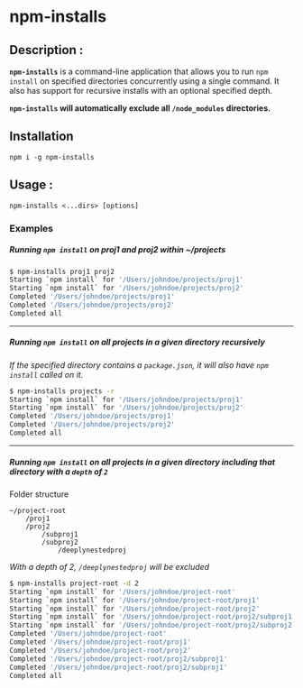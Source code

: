 # npm-installs

## Description :
**`npm-installs`** is a command-line application that allows you to run `npm install` on specified directories concurrently using a single command. It also has support for recursive installs with an optional specified depth.

**`npm-installs` will automatically exclude all `/node_modules` directories.** 

## Installation

`npm i -g npm-installs`

## Usage :

`npm-installs <...dirs> [options]`

### Examples

##### Running `npm install` on proj1 and proj2 within ~/projects

```bash
$ npm-installs proj1 proj2
Starting `npm install` for '/Users/johndoe/projects/proj1'
Starting `npm install` for '/Users/johndoe/projects/proj2'
Completed '/Users/johndoe/projects/proj1'
Completed '/Users/johndoe/projects/proj2'
Completed all
```

---

##### Running `npm install` on all projects in a given directory recursively

*If the specified directory contains a `package.json`, it will also have `npm install` called on it.*

```bash
$ npm-installs projects -r
Starting `npm install` for '/Users/johndoe/projects/proj1'
Starting `npm install` for '/Users/johndoe/projects/proj2'
Completed '/Users/johndoe/projects/proj1'
Completed '/Users/johndoe/projects/proj2'
Completed all
```
---

##### Running `npm install` on all projects in a given directory including that directory with a `depth` of `2`

Folder structure
```
~/project-root
    /proj1
    /proj2
        /subproj1
        /subproj2
            /deeplynestedproj
```

*With a depth of 2, `/deeplynestedproj` will be excluded*

```bash
$ npm-installs project-root -d 2
Starting `npm install` for '/Users/johndoe/project-root'
Starting `npm install` for '/Users/johndoe/project-root/proj1'
Starting `npm install` for '/Users/johndoe/project-root/proj2'
Starting `npm install` for '/Users/johndoe/project-root/proj2/subproj1'
Starting `npm install` for '/Users/johndoe/project-root/proj2/subproj2'
Completed '/Users/johndoe/project-root'
Completed '/Users/johndoe/project-root/proj1'
Completed '/Users/johndoe/project-root/proj2'
Completed '/Users/johndoe/project-root/proj2/subproj1'
Completed '/Users/johndoe/project-root/proj2/subproj1'
Completed all
```
